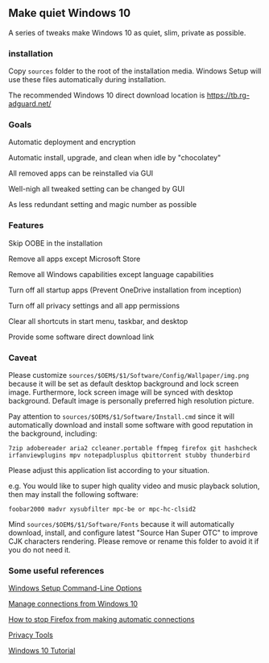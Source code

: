 ## Make quiet Windows 10

A series of tweaks make Windows 10 as quiet, slim, private as possible.

### installation

Copy `sources` folder to the root of the installation media. Windows Setup will use
these files automatically during installation.

The recommended Windows 10 direct download location is https://tb.rg-adguard.net/

### Goals

Automatic deployment and encryption

Automatic install, upgrade, and clean when idle by "chocolatey"

All removed apps can be reinstalled via GUI

Well-nigh all tweaked setting can be changed by GUI

As less redundant setting and magic number as possible

### Features

Skip OOBE in the installation

Remove all apps except Microsoft Store

Remove all Windows capabilities except language capabilities

Turn off all startup apps (Prevent OneDrive installation from inception)

Turn off all privacy settings and all app permissions

Clear all shortcuts in start menu, taskbar, and desktop

Provide some software direct download link

### Caveat

Please customize `sources/$OEM$/$1/Software/Config/Wallpaper/img.png` because it will be
set as default desktop background and lock screen image. Furthermore, lock screen image
will be synced with desktop background. Default image is personally preferred high 
resolution picture.

Pay attention to `sources/$OEM$/$1/Software/Install.cmd` since it will automatically
download and install some software with good reputation in the background, including:

`7zip adobereader aria2 ccleaner.portable ffmpeg firefox git hashcheck irfanviewplugins mpv notepadplusplus qbittorrent stubby thunderbird`

Please adjust this application list according to your situation.

e.g. You would like to super high quality video and music playback solution, 
then may install the following software:

`foobar2000 madvr xysubfilter mpc-be or mpc-hc-clsid2`

Mind `sources/$OEM$/$1/Software/Fonts` because it will automatically download, install,
and configure latest "Source Han Super OTC" to improve CJK characters rendering. Please remove
 or rename this folder to avoid it if you do not need it.

### Some useful references

[Windows Setup Command-Line Options](https://docs.microsoft.com/windows-hardware/manufacture/desktop/windows-setup-command-line-options#15)

[Manage connections from Windows 10](https://docs.microsoft.com/windows/privacy/manage-connections-from-windows-operating-system-components-to-microsoft-services)

[How to stop Firefox from making automatic connections](https://support.mozilla.org/kb/how-stop-firefox-making-automatic-connections)

[Privacy Tools](https://www.privacytools.io/)

[Windows 10 Tutorial](https://www.tenforums.com/tutorials/)

